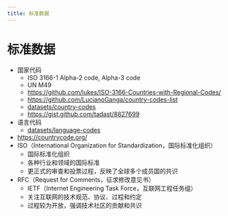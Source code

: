 ```yaml
---
title: 标准数据
---
```


# 标准数据

- 国家代码
  - ISO 3166-1 Alpha-2 code, Alpha-3 code
  - UN M49
  - https://github.com/lukes/ISO-3166-Countries-with-Regional-Codes/
  - https://github.com/LucianoGanga/country-codes-list
  - [datasets/country-codes](https://github.com/datasets/country-codes)
  - https://gist.github.com/tadast/8827699
- 语言代码
  - [datasets/language-codes](https://github.com/datasets/language-codes)
- https://countrycode.org/
- ISO（International Organization for Standardization，国际标准化组织）
  - 国际标准化组织
  - 各种行业和领域的国际标准
  - 更正式的审查和投票过程，反映了全球多个成员国的共识
- RFC（Request for Comments，征求修改意见书）
  - IETF（Internet Engineering Task Force，互联网工程任务组）
  - 关注互联网的技术规范、协议、过程和约定
  - 过程较为开放，强调技术社区的贡献和共识
